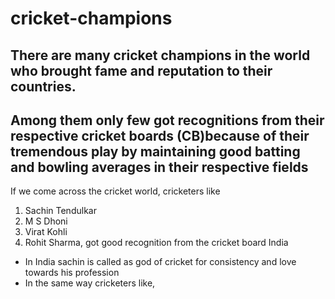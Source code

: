 # cricket-champions
## There are many cricket champions in the world who brought fame and reputation to their countries.
## Among them only few got recognitions from their respective cricket boards (CB)because of their tremendous play by maintaining good batting and bowling averages in their respective fields
If we come across the cricket world, cricketers like
1. Sachin Tendulkar
2. M S Dhoni
3. Virat Kohli 
4. Rohit Sharma, got good recognition from the cricket board India
* In India sachin is called as god of cricket for consistency and love towards his profession
* In the same way cricketers like,




